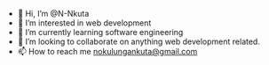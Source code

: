 - 👋 Hi, I’m @N-Nkuta
- 👀 I’m interested in web development
- 🌱 I’m currently learning software engineering 
- 💞️ I’m looking to collaborate on anything web development related.
- 📫 How to reach me nokulungankuta@gmail.com

<!---
N-Nkuta/N-Nkuta is a ✨ special ✨ repository because its `README.md` (this file) appears on your GitHub profile.
You can click the Preview link to take a look at your changes.
--->
